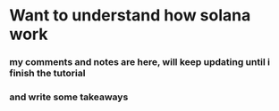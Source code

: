# Want to understand how solana work


### my comments and notes are here, will keep updating until i finish the tutorial
### and write some takeaways


